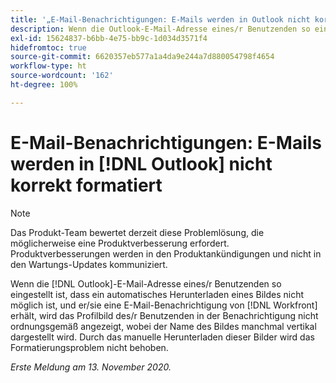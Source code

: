 ```yaml
---
title: '„E-Mail-Benachrichtigungen: E-Mails werden in Outlook nicht korrekt formatiert.“'
description: Wenn die Outlook-E-Mail-Adresse eines/r Benutzenden so eingestellt ist, dass ein automatisches Herunterladen eines Bildes nicht möglich ist, und er/sie eine E-Mail-Benachrichtigung von  [!DNL Workfront] erhält, wird das Profilbild des/r Benutzenden in der Benachrichtigung nicht ordnungsgemäß angezeigt, wobei der Name des Bildes manchmal vertikal dargestellt wird. Durch das manuelle Herunterladen dieser Bilder wird das Formatierungsproblem nicht behoben.
exl-id: 15624837-b6bb-4e75-bb9c-1d034d3571f4
hidefromtoc: true
source-git-commit: 6620357eb577a1a4da9e244a7d880054798f4654
workflow-type: ht
source-wordcount: '162'
ht-degree: 100%

---
```


# E-Mail-Benachrichtigungen: E-Mails werden in [!DNL Outlook] nicht korrekt formatiert

<!--Issue created by request-->

>[!NOTE]
>
>Das Produkt-Team bewertet derzeit diese Problemlösung, die möglicherweise eine Produktverbesserung erfordert. Produktverbesserungen werden in den Produktankündigungen und nicht in den Wartungs-Updates kommuniziert.

Wenn die [!DNL Outlook]-E-Mail-Adresse eines/r Benutzenden so eingestellt ist, dass ein automatisches Herunterladen eines Bildes nicht möglich ist, und er/sie eine E-Mail-Benachrichtigung von [!DNL Workfront] erhält, wird das Profilbild des/r Benutzenden in der Benachrichtigung nicht ordnungsgemäß angezeigt, wobei der Name des Bildes manchmal vertikal dargestellt wird. Durch das manuelle Herunterladen dieser Bilder wird das Formatierungsproblem nicht behoben.


_Erste Meldung am 13. November 2020._
